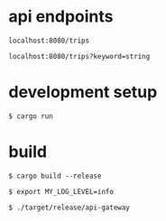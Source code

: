 # api endpoints

```
localhost:8080/trips

localhost:8080/trips?keyword=string
```

# development setup

`$ cargo run`

# build

`$ cargo build --release`

`$ export MY_LOG_LEVEL=info`

`$ ./target/release/api-gateway`